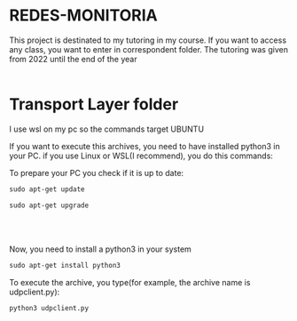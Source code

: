 # REDES-MONITORIA
This project is destinated to my tutoring in my course. If you want to access any class, you want to enter in correspondent folder. The tutoring was given from 2022 until the end of the year
<br/><br/>



# Transport Layer folder
I use wsl on my pc so the commands target UBUNTU

If you want to execute this archives, you need to have installed python3 in your PC. if you use Linux or WSL(I recommend), you do this commands: 

To prepare your PC you check if it is up to date:

```cl
sudo apt-get update
```

```cl
sudo apt-get upgrade
```
<br>
<br>

Now, you need to install a python3 in your system
```cl
sudo apt-get install python3
```

To execute the archive, you type(for example, the archive name is udpclient.py):

```cl
python3 udpclient.py
```

